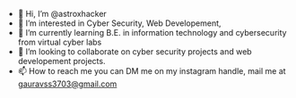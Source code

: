 - 👋 Hi, I’m @astroxhacker
- 👀 I’m interested in Cyber Security, Web Developement, 
- 🌱 I’m currently learning B.E. in information technology and cybersecurity from virtual cyber labs
- 💞️ I’m looking to collaborate on cyber security projects and web developement projects.
- 📫 How to reach me you can DM me on my instagram handle, mail me at gauravss3703@gmail.com

<!---
astroxhacker/astroxhacker is a ✨ special ✨ repository because its `README.md` (this file) appears on your GitHub profile.
You can click the Preview link to take a look at your changes.
--->
